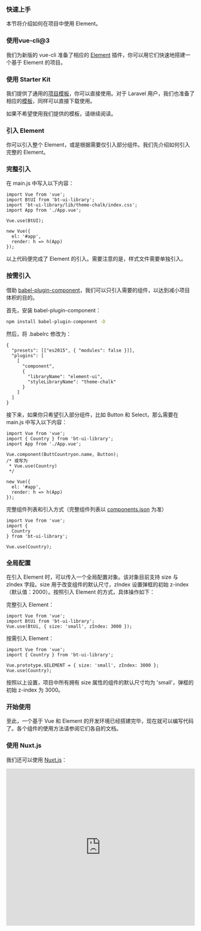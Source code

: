 ### 快速上手

本节将介绍如何在项目中使用 Element。

### 使用vue-cli@3

我们为新版的 vue-cli 准备了相应的 [Element](https://github.com/ElementUI/vue-cli-plugin-element) 插件，你可以用它们快速地搭建一个基于 Element 的项目。

### 使用 Starter Kit

我们提供了通用的[项目模板]()，你可以直接使用。对于 Laravel 用户，我们也准备了相应的[模板]()，同样可以直接下载使用。

如果不希望使用我们提供的模板，请继续阅读。

### 引入 Element

你可以引入整个 Element，或是根据需要仅引入部分组件。我们先介绍如何引入完整的 Element。

### 完整引入

在 main.js 中写入以下内容：

```vue
import Vue from 'vue';
import BtUI from 'bt-ui-library';
import 'bt-ui-library/lib/theme-chalk/index.css';
import App from './App.vue';

Vue.use(BtUI);

new Vue({
  el: '#app',
  render: h => h(App)
});
```

以上代码便完成了 Element 的引入。需要注意的是，样式文件需要单独引入。

### 按需引入

借助 [babel-plugin-component]()，我们可以只引入需要的组件，以达到减小项目体积的目的。

首先，安装 babel-plugin-component：

```bash
npm install babel-plugin-component -D
```

然后，将 .babelrc 修改为：

```
{
  "presets": [["es2015", { "modules": false }]],
  "plugins": [
    [
      "component",
      {
        "libraryName": "element-ui",
        "styleLibraryName": "theme-chalk"
      }
    ]
  ]
}
```

接下来，如果你只希望引入部分组件，比如 Button 和 Select，那么需要在 main.js 中写入以下内容：

```vue
import Vue from 'vue';
import { Country } from 'bt-ui-library';
import App from './App.vue';

Vue.component(ButtCountryon.name, Button);
/* 或写为
 * Vue.use(Country)
 */

new Vue({
  el: '#app',
  render: h => h(App)
});
```

完整组件列表和引入方式（完整组件列表以 [components.json]() 为准）


```
import Vue from 'vue';
import {
  Country
} from 'bt-ui-library';

Vue.use(Country);
```

### 全局配置

在引入 Element 时，可以传入一个全局配置对象。该对象目前支持 size 与 zIndex 字段。size 用于改变组件的默认尺寸，zIndex 设置弹框的初始 z-index（默认值：2000）。按照引入 Element 的方式，具体操作如下：

完整引入 Element：

```
import Vue from 'vue';
import BtUi from 'bt-ui-library';
Vue.use(BtUi, { size: 'small', zIndex: 3000 });
```

按需引入 Element：

```
import Vue from 'vue';
import { Country } from 'bt-ui-library';

Vue.prototype.$ELEMENT = { size: 'small', zIndex: 3000 };
Vue.use(Country);
```

按照以上设置，项目中所有拥有 size 属性的组件的默认尺寸均为 'small'，弹框的初始 z-index 为 3000。

### 开始使用

至此，一个基于 Vue 和 Element 的开发环境已经搭建完毕，现在就可以编写代码了。各个组件的使用方法请参阅它们各自的文档。

### 使用 Nuxt.js

我们还可以使用 [Nuxt.js](https://nuxtjs.org)：

<div class="glitch-embed-wrap" style="height: 420px; width: 100%;">
  <iframe src="https://glitch.com/embed/#!/embed/nuxt-with-element?path=nuxt.config.js&previewSize=0&attributionHidden=true" alt="nuxt-with-element on glitch" style="height: 100%; width: 100%; border: 0;"></iframe>
</div>








